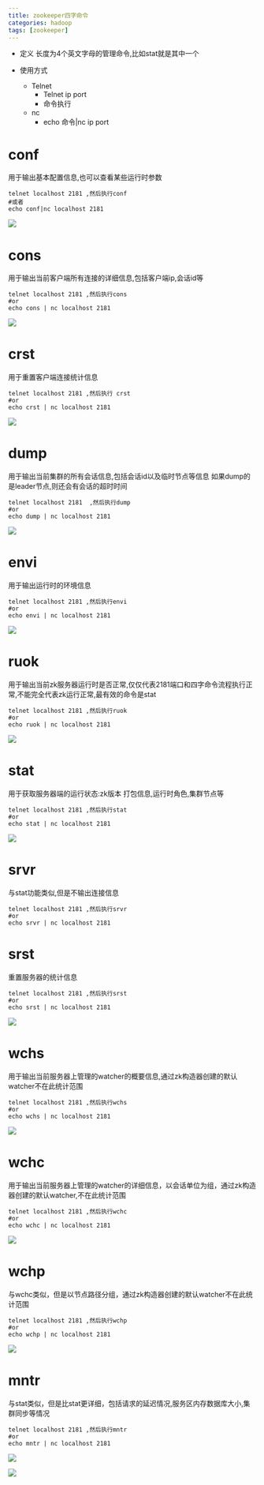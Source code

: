 ```yaml
---
title: zookeeper四字命令
categories: hadoop   
tags: [zookeeper]
---
```




* 定义
长度为4个英文字母的管理命令,比如stat就是其中一个

* 使用方式
	* Telnet
		* Telnet ip port
		* 命令执行
	* nc
		* echo 命令|nc ip port

# conf
用于输出基本配置信息,也可以查看某些运行时参数
```
telnet localhost 2181 ,然后执行conf
#或者
echo conf|nc localhost 2181

```
![](http://ols7leonh.bkt.clouddn.com//assert/img/bigdata/zookeeper/4_command/1.png)


# cons
用于输出当前客户端所有连接的详细信息,包括客户端ip,会话id等
```
telnet localhost 2181 ,然后执行cons
#or
echo cons | nc localhost 2181
```
![](http://ols7leonh.bkt.clouddn.com//assert/img/bigdata/zookeeper/4_command/2.png)

 
# crst

用于重置客户端连接统计信息
```
telnet localhost 2181 ,然后执行 crst
#or
echo crst | nc localhost 2181
```

![](http://ols7leonh.bkt.clouddn.com//assert/img/bigdata/zookeeper/4_command/3.png)


# dump

用于输出当前集群的所有会话信息,包括会话id以及临时节点等信息
如果dump的是leader节点,则还会有会话的超时时间
```
telnet localhost 2181  ,然后执行dump
#or
echo dump | nc localhost 2181
```
![](http://ols7leonh.bkt.clouddn.com//assert/img/bigdata/zookeeper/4_command/4.png)


# envi

用于输出运行时的环境信息
```
telnet localhost 2181 ,然后执行envi
#or
echo envi | nc localhost 2181
```


![](http://ols7leonh.bkt.clouddn.com//assert/img/bigdata/zookeeper/4_command/5.png)



# ruok

用于输出当前zk服务器运行时是否正常,仅仅代表2181端口和四字命令流程执行正常,不能完全代表zk运行正常,最有效的命令是stat
```
telnet localhost 2181 ,然后执行ruok
#or
echo ruok | nc localhost 2181
```


![](http://ols7leonh.bkt.clouddn.com//assert/img/bigdata/zookeeper/4_command/6.png)


# stat
用于获取服务器端的运行状态:zk版本 打包信息,运行时角色,集群节点等

```
telnet localhost 2181 ,然后执行stat
#or
echo stat | nc localhost 2181

```

![](http://ols7leonh.bkt.clouddn.com//assert/img/bigdata/zookeeper/4_command/7.png)



# srvr
与stat功能类似,但是不输出连接信息
```
telnet localhost 2181 ,然后执行srvr
#or
echo srvr | nc localhost 2181

```


# srst
重置服务器的统计信息
```
telnet localhost 2181 ,然后执行srst
#or
echo srst | nc localhost 2181

```
![](http://ols7leonh.bkt.clouddn.com//assert/img/bigdata/zookeeper/4_command/8.png)



# wchs

用于输出当前服务器上管理的watcher的概要信息,通过zk构造器创建的默认watcher不在此统计范围

```
telnet localhost 2181 ,然后执行wchs
#or
echo wchs | nc localhost 2181

```
![](http://ols7leonh.bkt.clouddn.com//assert/img/bigdata/zookeeper/4_command/9.png)



# wchc
用于输出当前服务器上管理的watcher的详细信息，以会话单位为组，通过zk构造器创建的默认watcher,不在此统计范围

```
telnet localhost 2181 ,然后执行wchc
#or
echo wchc | nc localhost 2181

```

![](http://ols7leonh.bkt.clouddn.com//assert/img/bigdata/zookeeper/4_command/10.png)


# wchp
与wchc类似，但是以节点路径分组，通过zk构造器创建的默认watcher不在此统计范围

```
telnet localhost 2181 ,然后执行wchp
#or
echo wchp | nc localhost 2181

```

![](http://ols7leonh.bkt.clouddn.com//assert/img/bigdata/zookeeper/4_command/11.png)




# mntr
与stat类似，但是比stat更详细，包括请求的延迟情况,服务区内存数据库大小,集群同步等情况

```
telnet localhost 2181 ,然后执行mntr
#or
echo mntr | nc localhost 2181

```

![](http://ols7leonh.bkt.clouddn.com//assert/img/bigdata/zookeeper/4_command/12.png)

![](http://ols7leonh.bkt.clouddn.com//assert/img/bigdata/zookeeper/4_command/13.png)

